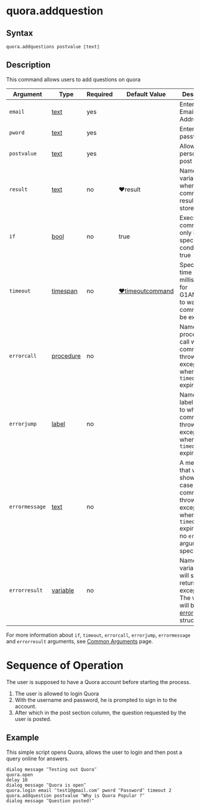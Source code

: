 # quora.addquestion

## Syntax

```G1ANT
quora.addquestions postvalue ⟦text⟧ 
```

## Description

This command allows users to add questions on quora

| Argument        | Type | Required | Default Value | Description |
| --------        | ---- | -------- | ------------- | ----------- |
| `email`       | [text](https://manual.g1ant.com/link/G1ANT.Language/G1ANT.Language/Structures/TextStructure.md) |yes  |                  |Enter the Email Address here |
| `pword`      | [text](https://manual.g1ant.com/link/G1ANT.Language/G1ANT.Language/Structures/TextStructure.md) |yes   |                 |Enter password |
| `postvalue`      | [text](https://manual.g1ant.com/link/G1ANT.Language/G1ANT.Language/Structures/TextStructure.md) |yes   |                 |Allows a person to post query |
|  `result`  | [text](https://manual.g1ant.com/link/G1ANT.Language/G1ANT.Language/Structures/TextStructure.md)  |no   | ♥result   |Name of a variable where the command's result will be stored |
| `if`  | [bool](https://manual.g1ant.com/link/G1ANT.Language/G1ANT.Language/Structures/BooleanStructure.md) | no       | true                                                        | Executes the command only if a specified condition is true   |
| `timeout` | [timespan](https://manual.g1ant.com/link/G1ANT.Language/G1ANT.Language/Structures/TimeSpanStructure.md) | no       | [♥timeoutcommand](https://manual.g1ant.com/link/G1ANT.Language/G1ANT.Addon.Core/Variables/TimeoutCommandVariable.md) | Specifies time in milliseconds for G1ANT.Robot to wait for the command to be executed |
| `errorcall`| [procedure](https://manual.g1ant.com/link/G1ANT.Language/G1ANT.Language/Structures/ProcedureStructure.md) | no       |                                                             | Name of a procedure to call when the command throws an exception or when a given `timeout` expires |
| `errorjump`| [label](https://manual.g1ant.com/link/G1ANT.Language/G1ANT.Language/Structures/LabelStructure.md) | no       |                                                             | Name of the label to jump to when the command throws an exception or when a given `timeout` expires |
| `errormessage` | [text](https://manual.g1ant.com/link/G1ANT.Language/G1ANT.Language/Structures/TextStructure.md) | no       |                                                             | A message that will be shown in case the command throws an exception or when a given `timeout` expires, and no `errorjump` argument is specified |
| `errorresult`  | [variable](https://manual.g1ant.com/link/G1ANT.Language/G1ANT.Language/Structures/VariableStructure.md) | no       |                                                             | Name of a variable that will store the returned exception. The variable will be of [error](https://manual.g1ant.com/link/G1ANT.Language/G1ANT.Language/Structures/ErrorStructure.md) structure  |

For more information about `if`, `timeout`, `errorcall`, `errorjump`, `errormessage` and `errorresult` arguments, see [Common Arguments](https://manual.g1ant.com/link/G1ANT.Manual/appendices/common-arguments.md) page.

# Sequence of Operation

The user is supposed to have a Quora account before starting the process.
1. The user is allowed to login Quora
2. With the username and password, he is prompted to sign in to the account.
3. After which in the post section column, the question requested by the user is posted.

## Example

This simple script opens Quora, allows the user to login and then post a query online for answers.

```G1ANT
dialog message ‴Testing out Quora‴
quora.open
delay 10
dialog message ‴Quora is open‴
quora.login email ‴test1@gmail.com‴ pword ‴Password‴ timeout 2
quora.addquestion postvalue ‴Why is Quora Popular ?‴ 
dialog message ‴Question posted!‴
```
